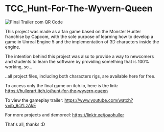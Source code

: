 # TCC_Hunt-For-The-Wyvern-Queen

![Final Trailer com QR Code](https://github.com/jaohuller/TCC_Hunt-For-The-Wyvern-Queen/assets/45441340/b21b31e4-b3ec-43a2-9779-606ae6d6e706)

This project was made as a fan game based on the Monster Hunter franchise by Capcom, with the sole purpose of learning how to develop a game in Unreal Engine 5 and the implementation of 3D characters inside the engine. 

The intention behind this project was also to provide a way to newcomers and students to learn the software by providing something that is 100% working, so...

..all project files, including both characters rigs, are available here for free.

To access only the final game on itch.io, here is the link: https://hullerart.itch.io/hunt-for-the-wyvern-queen

To view the gameplay trailer: https://www.youtube.com/watch?v=jb_9cYLzAkE

For more projects and demoreel: https://linktr.ee/joaohuller

That's all, thanks :D

